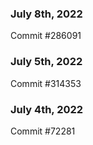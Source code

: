 ### July 8th, 2022

Commit #286091

### July 5th, 2022

Commit #314353


### July 4th, 2022

Commit #72281
